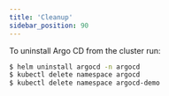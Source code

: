 ```yaml
---
title: 'Cleanup'
sidebar_position: 90
---
```


To uninstall Argo CD from the cluster run:

```bash
$ helm uninstall argocd -n argocd
$ kubectl delete namespace argocd
$ kubectl delete namespace argocd-demo
```
